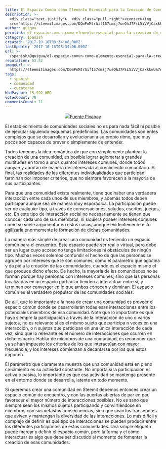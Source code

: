 ```yaml
---
title: El Espacio Común como Elemento Esencial para la Creación de Comunidades
description: >-
  <div class="text-justify">  <div class="pull-right"><center><img
  src="https://steemitimages.com/DQmPnMtrAif157cmsj7ueQhJ7PsL5iVVjCaxkkwUa7oxKU7/image....
author: quigua
permlink: el-espacio-comun-como-elemento-esencial-para-la-creacion-de-comunidades
category: spanish
created: '2017-10-18T08:34:06.000Z'
lastUpdate: '2017-10-18T08:34:06.000Z'
url: >-
  /spanish/@quigua/el-espacio-comun-como-elemento-esencial-para-la-creacion-de-comunidades
reputation: 53.52
imageUrl: >-
  https://steemitimages.com/DQmPnMtrAif157cmsj7ueQhJ7PsL5iVVjCaxkkwUa7oxKU7/image.png
tags:
  - spanish
  - comunidad
  - curatorem
hbdPayout: 15.992 HBD
votesCount: 70
commentsCount: 11
---
```


<div class="text-justify">

<div class="pull-right"><center><img src="https://steemitimages.com/DQmPnMtrAif157cmsj7ueQhJ7PsL5iVVjCaxkkwUa7oxKU7/image.png"/><a href="https://pixabay.com/es/multitud-humanos-siluetas-2045498/">Fuente Pixabay</a></center></div>

El establecimiento de comunidades sociales no es para nada fácil ni posible de ejecutar siguiendo esquemas predefinidos. Las comunidades son entes complejos que se desarrollan y evolucionan a su propio ritmo, que muy pocos son capaces de prever o simplemente de entender. 


Todos tenemos la idea romántica de que con simplemente plantear la creación de una comunidad, es posible lograr aglomerar a grandes multitudes en torno a unos cuantos intereses comunes, donde todos apoyan y aportan de manera desinteresada al crecimiento comunitario. Al final, las realidades de las diferentes individualidades que participan terminan por imponer criterios, que no siempre favorecen a la mayoría de sus participantes. 

Para que una comunidad exista realmente, tiene que haber una verdadera interacción entre cada unos de sus miembros, y además todos deben participar aunque sea de manera muy esporádica. La participación puede ser de cualquier tipo, a través de conversaciones, saludos, escritos, juegos, etc. En este tipo de interacción social no necesariamente se tienen que conocer cada uno de sus miembros, ni siquiera poseer intereses comunes como se suele argumentar en estos casos, aunque evidentemente ésto agilizaría enormemente la formación de dichas comunidades.

La manera más simple de crear una comunidad es teniendo un espacio común para el encuentro. Este espacio puede ser real o virtual, pero debe ser un lugar cuyo acceso no tenga limitaciones ni obstáculos de ningún tipo. Muchas veces solemos confundir el hecho de que las personas se agrupen por intereses que le son comunes, como el parámetro que aglutina y da pié a la creación de las comunidades, cuando es el espacio mismo el que produce dicho efecto. De hecho, la mayoría de las comunidades no se forman porque hay personas con intereses comunes, sino que las personas localizadas en un espacio particular tienden a interactuar entre sí, y terminan por converger en lo que ambos conocen y dominan. El espacio común es el verdadero propulsor de las comunidades sociales.

De allí, que lo importante  a la hora de crear una comunidad es proveer el espacio común donde se desarrollarán todas esas interacciones entre los potenciales miembros de esa comunidad. Note que lo importante es que haya siempre la participación a través de la interacción de uno o varios sujetos, no es relevante si es el mismo sujeto que participa n veces en una interacción, o n sujetos que participan en una única interacción de cada vez, sino que lo relevante es el número de interacciones que ocurren en dicho espacio. Hablar de miembros de una comunidad, es reconocer que ya se han impuesto los criterios de los que interactúan con mayor frecuencia, y los intereses comienzan a decantarse por los que éstos imponen.

El parámetro que claramente muestra que una comunidad está en pleno crecimiento es su actividad constante. No importa si la participación es activa o pasiva, lo importante es que esa actividad se mantenga presente en el entorno donde se desarrolla, latente en todo momento. 

Si queremos crear una comunidad en Steemit debemos entonces crear un espacio común de encuentro, y con las puertas abiertas de par en par, favorecer el mayor número de interacciones posibles. No es sano que siempre sean los mismos sujetos participando y convirtiéndose en miembros con sus nefastas consecuencias, sino que sean los transeúntes que aviven y mantengan la diversidad de las interacciones. Lo más difícil y complejo de definir es qué tipo de interacciones se pueden producir entre los diferentes participantes de estas comunidades. Una simple etiqueta puede marcar y definir el espacio común, pero la forma y el cómo interactuar es algo que debe ser discutido al momento de fomentar la creación de esas comunidades. 

 </div>
